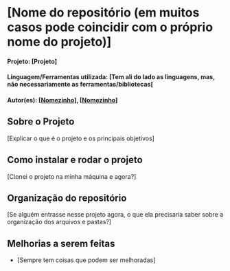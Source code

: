 ﻿# [Nome do repositório (em muitos casos pode coincidir com o próprio nome do projeto)]

#### Projeto: [Projeto]

#### Linguagem/Ferramentas utilizada: [Tem ali do lado as linguagens, mas, não necessariamente as ferramentas/bibliotecas[

#### Autor(es): [[Nomezinho](https://github.com/username-do-nomezinho)], [[Nomezinho](https://github.com/username-do-nomezinho)]

## Sobre o Projeto

[Explicar o que é o projeto e os principais objetivos]


## Como instalar e rodar o projeto

[Clonei o projeto na minha máquina e agora?]


## Organização do repositório

[Se alguém entrasse nesse projeto agora, o que ela precisaria saber sobre a organização dos arquivos e pastas?]


## Melhorias a serem feitas

- [Sempre tem coisas que podem ser melhoradas]
